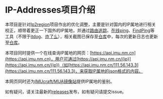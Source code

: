 # IP-Addresses项目介绍

本项目是针对[Ip2region](https://github.com/lionsoul2014/ip2region)项目作出的优化调整，主要是针对国内的IP属地进行相关校正，顺带着更正一下国外的IP属地，并通过[路由追踪](https://www.itdog.cn/find_ping/)、[在线ping](https://www.itdog.cn/ping/)、[FindPing](https://www.itdog.cn/find_ping/)等工具（不限于[itdog](https://www.itdog.cn)、[炸了么](https://zhale.me/)），相关截图已保存至[仓库](https://github.com/Y5jttt/ip-address/tree/main/%E8%AF%81%E6%98%8E)中，每次的更新日志也更新至[仓库](https://github.com/Y5jttt/ip-address/tree/main/%E6%9B%B4%E6%94%B9%E6%97%A5%E5%BF%97)。

本项目同时提供一个在线查询IP属地的网页：[https://api.imu.nm.cn](https://api.imu.nm.cn)，用户可通过[https://api.imu.nm.cn/{ip}](https://api.imu.nm.cn/{ip})（如[https://api.imu.nm.cn/111.56.143.3](https://api.imu.nm.cn/111.56.143.3)，来获取IP属地的json格式的内容。

本网页同时还为[IMUcraft/MUA镜像站](https://mirrors.imucraft.cn)提供IP属地的鉴别。

如有疑问，请关注最新的[releases](https://github.com/Y5jttt/ip-address/releases)发布，如有疑问请提交issue。
